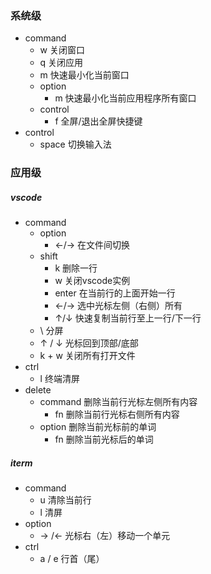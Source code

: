### **系统级**

- command
  - w  关闭窗口
  - q   关闭应用
  - m  快速最小化当前窗口
  - option
    - m   快速最小化当前应用程序所有窗口
  - control
    - f  全屏/退出全屏快捷键
- control
  - space  切换输入法

### 应用级

##### vscode

- command
  - option
    - ←/→  在文件间切换
  - shift
    - k   删除一行
    - w  关闭vscode实例
    - enter  在当前行的上面开始一行
    - ←/→   选中光标左侧（右侧）所有
    - ↑/↓   快速复制当前行至上一行/下一行
  - \  分屏
  - ↑ / ↓  光标回到顶部/底部
  - k + w   关闭所有打开文件
- ctrl
  - l   终端清屏
- delete
  - command   删除当前行光标左侧所有内容
    - fn   删除当前行光标右侧所有内容
  - option   删除当前光标前的单词
    - fn  删除当前光标后的单词

##### iterm

- command
  - u  清除当前行
  - l   清屏
- option
  - → /← 光标右（左）移动一个单元
- ctrl
  - a / e     行首（尾）